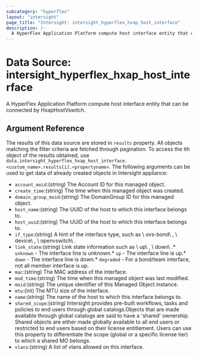```yaml
---
subcategory: "hyperflex"
layout: "intersight"
page_title: "Intersight: intersight_hyperflex_hxap_host_interface"
description: |-
  A HyperFlex Application Platform compute host interface entity that can be connected by HxapHostVswitch.
---
```


# Data Source: intersight_hyperflex_hxap_host_interface
A HyperFlex Application Platform compute host interface entity that can be connected by HxapHostVswitch.
## Argument Reference
The results of this data source are stored in `results` property.
All objects matching the filter criteria are fetched through pagination.
To access the ith object of the results obtained, use `data.intersight_hyperflex_hxap_host_interface.<custom_name>.results[i].<propertyname>`.
The following arguments can be used to get data of already created objects in Intersight appliance:
* `account_moid`:(string) The Account ID for this managed object. 
* `create_time`:(string) The time when this managed object was created. 
* `domain_group_moid`:(string) The DomainGroup ID for this managed object. 
* `host_name`:(string) The UUID of the host to which this interface belongs to. 
* `host_uuid`:(string) The UUID of the host to which this interface belongs to. 
* `if_type`:(string) A hint of the interface type, such as \ ovs-bond\ , \ device\ , \ openvswitch\ . 
* `link_state`:(string) Link state information such as \ up\ , \ down\ .* `unknown` - The interface line is unknown.* `up` - The interface line is up.* `down` - The interface line is down.* `degraded` - For a bond/team interface, not all member interface is up. 
* `mac`:(string) The MAC address of the interface. 
* `mod_time`:(string) The time when this managed object was last modified. 
* `moid`:(string) The unique identifier of this Managed Object instance. 
* `mtu`:(int) The MTU size of the interface. 
* `name`:(string) The name of the host to which this interface belongs to. 
* `shared_scope`:(string) Intersight provides pre-built workflows, tasks and policies to end users through global catalogs.Objects that are made available through global catalogs are said to have a 'shared' ownership. Shared objects are either made globally available to all end users or restricted to end users based on their license entitlement. Users can use this property to differentiate the scope (global or a specific license tier) to which a shared MO belongs. 
* `vlans`:(string) A list of vlans allowed on this interface. 
 